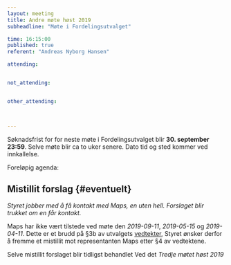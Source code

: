 ```yaml
---
layout: meeting
title: Andre møte høst 2019
subheadline: "Møte i Fordelingsutvalget"

time: 16:15:00
published: true
referent: "Andreas Nyborg Hansen"

attending:


not_attending:


other_attending:



---
```


Søknadsfrist for for neste møte i Fordelingsutvalget blir **30. september 23:59**.
Selve møte blir ca to uker senere. Dato tid og sted kommer ved innkallelse. 

Foreløpig agenda:

## Mistillit forslag  {#eventuelt}

*Styret jobber med å få kontakt med Maps, en uten hell. Forslaget blir trukket om en får kontakt.* 

Maps har ikke vært tilstede ved møte den *2019-09-11*, *2019-05-15* og *2019-04-11*. 
Dette er et brudd på §3b av utvalgets [vedtekter](https://fordelingsutvalget.org/vedtekter/), Styret ønsker derfor å fremme et mistillit mot representanten Maps etter §4 av vedtektene.

Selve mistillit forslaget blir tidligst behandlet Ved det *Tredje møtet høst 2019*

